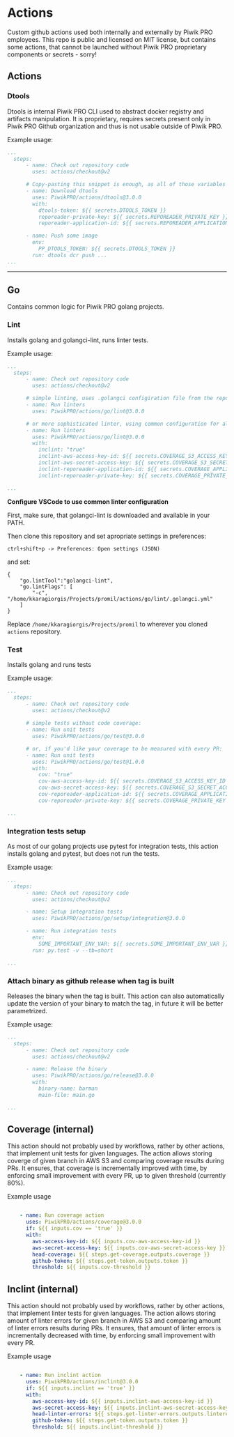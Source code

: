 # Actions

Custom github actions used both internally and externally by Piwik PRO employees. This repo is public and licensed on MIT license, but contains some actions, that cannot be launched without Piwik PRO proprietary components or secrets - sorry!

## Actions

### Dtools

Dtools is internal Piwik PRO CLI used to abstract docker registry and artifacts manipulation. It is proprietary, requires secrets present only in Piwik PRO Github organization and thus is not usable outside of Piwik PRO. 

Example usage: 
```yaml
...
  steps:
      - name: Check out repository code
        uses: actions/checkout@v2

      # Copy-pasting this snippet is enough, as all of those variables are exported on organization level in Piwik PRO
      - name: Download dtools
        uses: PiwikPRO/actions/dtools@3.0.0
        with:
          dtools-token: ${{ secrets.DTOOLS_TOKEN }}
          reporeader-private-key: ${{ secrets.REPOREADER_PRIVATE_KEY }}
          reporeader-application-id: ${{ secrets.REPOREADER_APPLICATION_ID }}

      - name: Push some image
        env:
          PP_DTOOLS_TOKEN: ${{ secrets.DTOOLS_TOKEN }}
        run: dtools dcr push ...
...
```
---------

## Go

Contains common logic for Piwik PRO golang projects.

### Lint

Installs golang and golangci-lint, runs linter tests.


Example usage: 
```yaml
...
  steps:
      - name: Check out repository code
        uses: actions/checkout@v2

      # simple linting, uses .golangci configiration file from the repo that is being linted:
      - name: Run linters
        uses: PiwikPRO/actions/go/lint@3.0.0

      # or more sophisticated linter, using common configuration for all repositories and enforcing incremental improvements with every PR:
      - name: Run linters
        uses: PiwikPRO/actions/go/lint@3.0.0
        with:
          inclint: "true"
          inclint-aws-access-key-id: ${{ secrets.COVERAGE_S3_ACCESS_KEY_ID }}
          inclint-aws-secret-access-key: ${{ secrets.COVERAGE_S3_SECRET_ACCESS_KEY }}
          inclint-reporeader-application-id: ${{ secrets.COVERAGE_APPLICATION_ID }}
          inclint-reporeader-private-key: ${{ secrets.COVERAGE_PRIVATE_KEY }}

...
```

**Configure VSCode to use common linter configuration**

First, make sure, that golangci-lint is downloaded and available in your PATH.

Then clone this repository and set apropriate settings in preferences:

`ctrl+shift+p -> Preferences: Open settings (JSON)`

and set:
```
{
    "go.lintTool":"golangci-lint",
    "go.lintFlags": [
        "-c", "/home/kkaragiorgis/Projects/promil/actions/go/lint/.golangci.yml"
    ]
}
```
Replace `/home/kkaragiorgis/Projects/promil` to wherever you cloned `actions` repository.

### Test

Installs golang and runs tests

Example usage: 
```yaml
...
  steps:
      - name: Check out repository code
        uses: actions/checkout@v2
      
      # simple tests without code coverage:
      - name: Run unit tests
        uses: PiwikPRO/actions/go/test@3.0.0

      # or, if you'd like your coverage to be measured with every PR:
      - name: Run unit tests
        uses: PiwikPRO/actions/go/test@1.0.0
        with:
          cov: "true"
          cov-aws-access-key-id: ${{ secrets.COVERAGE_S3_ACCESS_KEY_ID }}
          cov-aws-secret-access-key: ${{ secrets.COVERAGE_S3_SECRET_ACCESS_KEY }}
          cov-reporeader-application-id: ${{ secrets.COVERAGE_APPLICATION_ID }}
          cov-reporeader-private-key: ${{ secrets.COVERAGE_PRIVATE_KEY }}

...
```

### Integration tests setup

As most of our golang projects use pytest for integration tests, this action installs golang and pytest, but does not run the tests.

Example usage: 
```yaml
...
  steps:
      - name: Check out repository code
        uses: actions/checkout@v2

      - name: Setup integration tests
        uses: PiwikPRO/actions/go/setup/integration@3.0.0

      - name: Run integration tests
        env:
          SOME_IMPORTANT_ENV_VAR: ${{ secrets.SOME_IMPORTANT_ENV_VAR }}
        run: py.test -v --tb=short

...
```

### Attach binary as github release when tag is built

Releases the binary when the tag is built. This action can also automatically update the version of your binary to match the tag, in future it will be better parametrized.

Example usage: 
```yaml
...
  steps:
      - name: Check out repository code
        uses: actions/checkout@v2

      - name: Release the binary
        uses: PiwikPRO/actions/go/release@3.0.0
        with:
          binary-name: barman
          main-file: main.go

...
```

## Coverage (internal)

This action should not probably used by workflows, rather by other actions, that implement unit tests for given languages. The action allows storing coverge of given branch in AWS S3 and comparing coverage results during PRs. It ensures, that coverage is incrementally improved with time, by enforcing small improvement with every PR, up to given threshold (currently 80%).

Example usage
```yaml

    - name: Run coverage action
      uses: PiwikPRO/actions/coverage@3.0.0
      if: ${{ inputs.cov == 'true' }}
      with:
        aws-access-key-id: ${{ inputs.cov-aws-access-key-id }}
        aws-secret-access-key: ${{ inputs.cov-aws-secret-access-key }}
        head-coverage: ${{ steps.get-coverage.outputs.coverage }}
        github-token: ${{ steps.get-token.outputs.token }}
        threshold: ${{ inputs.cov-threshold }}

```


## Inclint (internal)

This action should not probably used by workflows, rather by other actions, that implement linter tests for given languages. The action allows storing amount of linter errors for given branch in AWS S3 and comparing amount of linter errors results during PRs. It ensures, that amount of linter errors is incrementally decreased with time, by enforcing small improvement with every PR.

Example usage
```yaml

    - name: Run inclint action
      uses: PiwikPRO/actions/inclint@3.0.0
      if: ${{ inputs.inclint == 'true' }}
      with:
        aws-access-key-id: ${{ inputs.inclint-aws-access-key-id }}
        aws-secret-access-key: ${{ inputs.inclint-aws-secret-access-key }}
        head-linter-errors: ${{ steps.get-linter-errors.outputs.lintererrors }}
        github-token: ${{ steps.get-token.outputs.token }}
        threshold: ${{ inputs.inclint-threshold }}

```